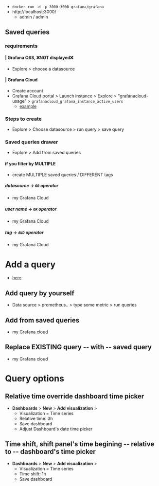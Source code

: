 * `docker run -d -p 3000:3000 grafana/grafana`
* http://localhost:3000/
  * admin / admin

## Saved queries
### requirements
#### | Grafana OSS, ❌NOT displayed❌
* Explore > choose a datasource
#### | Grafana Cloud
* Create account
* Grafana Cloud portal > Launch instance > Explore > "grafanacloud-usage" > `grafanacloud_grafana_instance_active_users`
  * [example](https://alfredotic0809.grafana.net/explore?schemaVersion=1&panes=%7B%223la%22%3A%7B%22datasource%22%3A%22grafanacloud-ngalertmanager%22%2C%22queries%22%3A%5B%7B%22refId%22%3A%22A%22%2C%22datasource%22%3A%7B%22type%22%3A%22alertmanager%22%2C%22uid%22%3A%22grafanacloud-ngalertmanager%22%7D%7D%5D%2C%22range%22%3A%7B%22from%22%3A%22now-1h%22%2C%22to%22%3A%22now%22%7D%2C%22compact%22%3Afalse%7D%7D&orgId=1)
### Steps to create
* Explore > Choose datasource > run query > save query
### **Saved queries** drawer
* Explore > Add from saved queries
#### if you filter by MULTIPLE
* create MULTIPLE saved queries / DIFFERENT tags
##### datasource -> `OR` operator
* my Grafana Cloud
##### user name -> `OR` operator
* my Grafana Cloud
##### tag -> `AND` operator
* my Grafana Cloud

# Add a query
* [here](https://play.grafana.org/d/000000016/time-series-graphs?orgId=1&from=2025-10-10T08:47:44.693Z&to=2025-10-10T09:47:44.693Z&timezone=browser&editPanel=1)
## **Add query** by yourself
* Data source > prometheus.. > type some metric > run queries
## **Add from saved queries**
* my Grafana cloud
## **Replace EXISTING query -- with -- saved query**
* my Grafana cloud


# Query options
## Relative time override dashboard time picker
* **Dashboards** > **New** > **Add visualization** >
  * Visualization = Time series
  * Relative time: 3h
  * Save dashboard
  * Adjust Dashboard's date time picker
## Time shift, shift panel's time begining -- relative to -- dashboard's time picker
* **Dashboards** > **New** > **Add visualization** >
  * Visualization = Time series
  * Time shift: 1h
  * Save dashboard

